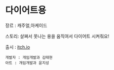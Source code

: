 # 다이어트용

장르 : 캐주얼,아케이드

스토리: 살쪄서 못나는 용을 움직여서 다이어트 시켜줘요!

출시 : [itch.io](https://roat.itch.io/kr)

```
개발자 : 개임개발과 김태현
아트 : 개임개발과 윤지성
```
